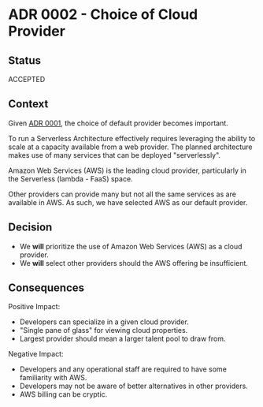# ADR 0002 - Choice of Cloud Provider

## Status

ACCEPTED

## Context

Given [ADR 0001](ADR%200001-Choice%20of%20Serverless.md), the choice of default provider becomes important.

To run a Serverless Architecture effectively requires leveraging the ability to scale at a capacity available from a web provider. The planned architecture makes use of many services that can be deployed "serverlessly".

Amazon Web Services (AWS) is the leading cloud provider, particularly in the Serverless (lambda - FaaS) space.

Other providers can provide many but not all the same services as are available in AWS. As such, we have selected AWS as our default provider.

## Decision

- We **will** prioritize the use of Amazon Web Services (AWS) as a cloud provider.
- We **will** select other providers should the AWS offering be insufficient.

## Consequences

Positive Impact:

- Developers can specialize in a given cloud provider.
- "Single pane of glass" for viewing cloud properties.
- Largest provider should mean a larger talent pool to draw from.

Negative Impact:

- Developers and any operational staff are required to have some familiarity with AWS.
- Developers may not be aware of better alternatives in other providers.
- AWS billing can be cryptic.
